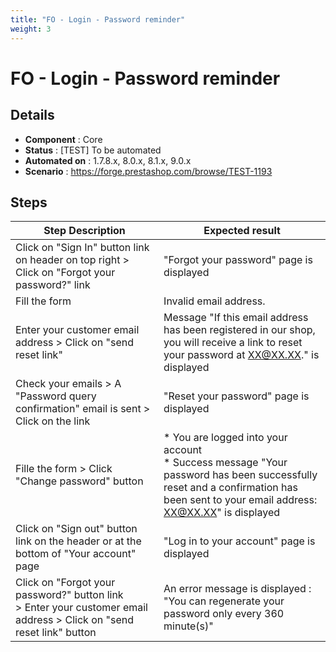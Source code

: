 ```yaml
---
title: "FO - Login - Password reminder"
weight: 3
---
```


# FO - Login - Password reminder
## Details
* **Component** : Core
* **Status** : [TEST] To be automated
* **Automated on** : 1.7.8.x, 8.0.x, 8.1.x, 9.0.x
* **Scenario** : https://forge.prestashop.com/browse/TEST-1193

## Steps
| Step Description | Expected result |
| ----- | ----- |
| Click on "Sign In" button link on header on top right > Click on "Forgot your password?" link | "Forgot your password" page is displayed |
| Fill the form | Invalid email address. |
| Enter your customer email address > Click on "send reset link" | Message "If this email address has been registered in our shop, you will receive a link to reset your password at XX@XX.XX." is displayed |
| Check your emails > A "Password query confirmation" email is sent > Click on the link | "Reset your password" page is displayed |
| Fille the form > Click "Change password" button | * You are logged into your account<br> * Success message "Your password has been successfully reset and a confirmation has been sent to your email address: XX@XX.XX" is displayed |
| Click on "Sign out" button link on the header or at the bottom of "Your account" page | "Log in to your account" page is displayed |
| Click on "Forgot your password?" button link > Enter your customer email address > Click on "send reset link" button | An error message is displayed : "You can regenerate your password only every 360 minute(s)" |
